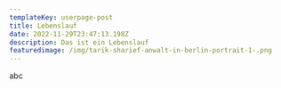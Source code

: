 ```yaml
---
templateKey: userpage-post
title: Lebenslauf
date: 2022-11-29T23:47:13.198Z
description: Das ist ein Lebenslauf
featuredimage: /img/tarik-sharief-anwalt-in-berlin-portrait-1-.png
---
```

abc